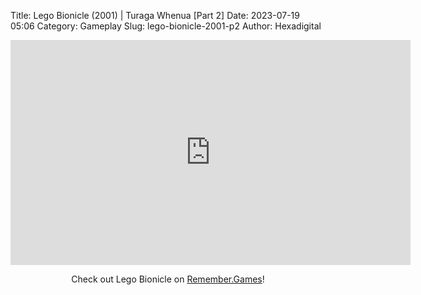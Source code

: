 Title: Lego Bionicle (2001) | Turaga Whenua [Part 2]
Date: 2023-07-19 05:06
Category: Gameplay
Slug: lego-bionicle-2001-p2
Author: Hexadigital

<center><iframe src="https://www.youtube.com/embed/zmAWU6WVHGw?feature=oembed" allow="accelerometer; autoplay; encrypted-media; gyroscope; picture-in-picture" width="640" height="360" frameborder="0"></iframe>

Check out Lego Bionicle on [Remember.Games](https://remember.games/game/7498/)!</center>
